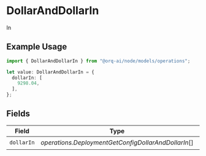 # DollarAndDollarIn

In

## Example Usage

```typescript
import { DollarAndDollarIn } from "@orq-ai/node/models/operations";

let value: DollarAndDollarIn = {
  dollarIn: [
    9298.04,
  ],
};
```

## Fields

| Field                                               | Type                                                | Required                                            | Description                                         |
| --------------------------------------------------- | --------------------------------------------------- | --------------------------------------------------- | --------------------------------------------------- |
| `dollarIn`                                          | *operations.DeploymentGetConfigDollarAndDollarIn*[] | :heavy_check_mark:                                  | N/A                                                 |